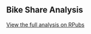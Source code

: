 ## Bike Share Analysis

[View the full analysis on RPubs]((https://rpubs.com/osazeogbebor/Fitbit_analysis))
